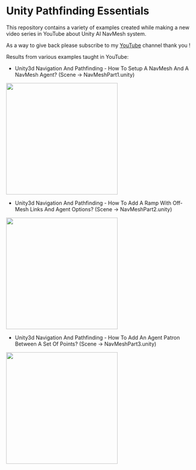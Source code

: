 # Unity Pathfinding Essentials

This repository contains a variety of examples created while making a new video series in YouTube about Unity AI NavMesh system.

As a way to give back please subscribe to my [YouTube](https://www.youtube.com/c/dilmervalecillos) channel thank you !

Results from various examples taught in YouTube:

- Unity3d Navigation And Pathfinding - How To Setup A NavMesh And A NavMesh Agent? (Scene -> NavMeshPart1.unity)

<img src="https://github.com/dilmerv/UnityPathfindingEssentials/blob/master/docs/images/navmeshpart1.gif" width="300">

- Unity3d Navigation And Pathfinding - How To Add A Ramp With Off-Mesh Links And Agent Options? (Scene -> NavMeshPart2.unity)

<img src="https://github.com/dilmerv/UnityPathfindingEssentials/blob/master/docs/images/navmeshpart2.gif" width="300">

- Unity3d Navigation And Pathfinding - How To Add An Agent Patron Between A Set Of Points? (Scene -> NavMeshPart3.unity)

<img src="https://github.com/dilmerv/UnityPathfindingEssentials/blob/master/docs/images/navmeshpart3.gif" width="300">